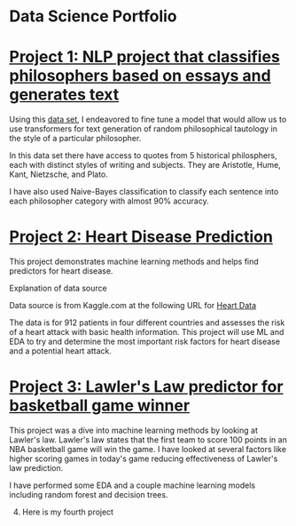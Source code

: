 # Data Science Portfolio

# [Project 1: NLP project that classifies philosophers based on essays and generates text](https://github.com/angelosg/Philospher-project)
Using this [data set](https://www.kaggle.com/datasets/christopherlemke/philosophical-texts?resource=download), I endeavored to fine tune a model that would allow us to use transformers for text generation of random philosophical tautology in the style of a particular philosopher.

In this data set there have access to quotes from 5 historical philosphers, each with distinct styles of writing and subjects. They are Aristotle, Hume, Kant, Nietzsche, and Plato.

I have also used Naive-Bayes classification to classify each sentence into each philosopher category with almost 90% accuracy.

# [Project 2: Heart Disease Prediction](https://github.com/angelosg/Heart-Disease-Project)
This project demonstrates machine learning methods and helps find predictors for heart disease. 

Explanation of data source

Data source is from Kaggle.com at the following URL for [Heart Data](https://www.kaggle.com/fedesoriano/heart-failure-prediction)

The data is for 912 patients in four different countries and assesses the risk of a heart attack with basic health information. This project will use ML and EDA to try and determine the most important risk factors for heart disease and a potential heart attack.

# [Project 3: Lawler's Law predictor for basketball game winner](https://github.com/angelosg/Lawler-s-law)
This project was a dive into machine learning methods by looking at Lawler's law. Lawler's law states that the first team to score 100 points in an NBA basketball game will win the game. I have looked at several factors like higher scoring games in today's game reducing effectiveness of Lawler's law prediction.

I have performed some EDA and a couple machine learning models including random forest and decision trees.

4) Here is my fourth project

